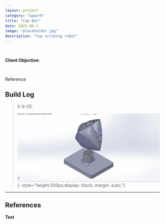 ```yaml
---
layout: project
category: "upwork"
title: "Cup Bot"
date: 2025-06-1
image: "placeholder.jpg"
description: "Cup scribing robot"
---
```


<br>

**Client Objective**: 


<br>

Reference
<div id="owind"></div>
<script>
  const owind= [
    { src: "/assets/media/owind_media/owindA.png", caption: "", title: "O-wind turbine" },
    { src: "/assets/media/owind_media/owindB.png", caption: "Previous iteration of the design", title: "O-wind turbine" },
  ];
  new Slideshow(owind, 'owind');
</script>

## Build Log 

> 5-9-25: 
>
> ![Alt text](/assets/media/owind_media/build-log/concept3_5-9-25.png){: 
style="height:200px;display: block; margin: auto;"}

---

## References

**Test**  
[]()
[]()